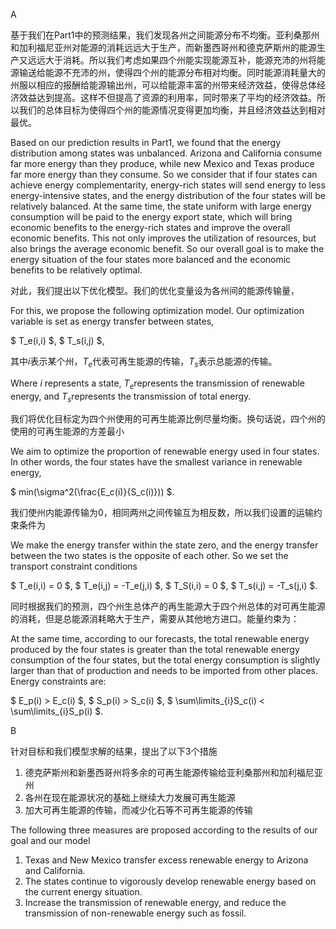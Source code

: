 A

基于我们在Part1中的预测结果，我们发现各州之间能源分布不均衡。亚利桑那州和加利福尼亚州对能源的消耗远远大于生产，而新墨西哥州和德克萨斯州的能源生产又远远大于消耗。所以我们考虑如果四个州能实现能源互补，能源充沛的州将能源输送给能源不充沛的州，使得四个州的能源分布相对均衡。同时能源消耗量大的州服以相应的报酬给能源输出州，可以给能源丰富的州带来经济效益，使得总体经济效益达到提高。这样不但提高了资源的利用率，同时带来了平均的经济效益。所以我们的总体目标为使得四个州的能源情况变得更加均衡，并且经济效益达到相对最优。

Based on our prediction results in Part1, we found that the energy distribution among states was unbalanced. Arizona and California consume far more energy than they produce, while new Mexico and Texas produce far more energy than they consume.
So we consider that if four states can achieve energy complementarity, energy-rich states will send energy to less energy-intensive states, and the energy distribution of the four states will be relatively balanced. At the same time, the state uniform with large energy consumption will be paid to the energy export state, which will bring economic benefits to the energy-rich states and improve the overall economic benefits.
This not only improves the utilization of resources, but also brings the average economic benefit. So our overall goal is to make the energy situation of the four states more balanced and the economic benefits to be relatively optimal.


对此，我们提出以下优化模型。我们的优化变量设为各州间的能源传输量，

For this, we propose the following optimization model. Our optimization variable is set as energy transfer between states,

$ T_e(i,i) $,
$ T_s(i,j) $,

其中$i$表示某个州，$T_e$代表可再生能源的传输，$T_s$表示总能源的传输。

Where $i$ represents a state, $T_e$represents the transmission of renewable energy, and $T_s$represents the transmission of total energy.

我们将优化目标定为四个州使用的可再生能源比例尽量均衡。换句话说，四个州的使用的可再生能源的方差最小

We aim to optimize the proportion of renewable energy used in four states. In other words, the four states have the smallest variance in renewable energy,

$ min(\sigma^2(\frac{E_c(i)}{S_c(i)})) $.

我们使州内能源传输为0，相同两州之间传输互为相反数，所以我们设置的运输约束条件为

We make the energy transfer within the state zero, and the energy transfer between the two states is the opposite of each other. So we set the transport constraint conditions

$ T_e(i,i) = 0 $,
$ T_e(i,j) = -T_e(j,i) $,
$ T_S(i,i) = 0 $,
$ T_s(i,j) = -T_s(j,i) $.

同时根据我们的预测，四个州生总体产的再生能源大于四个州总体的对可再生能源的消耗，但是总能源消耗略大于生产，需要从其他地方进口。能量约束为：

At the same time, according to our forecasts, the total renewable energy produced by the four states is greater than the total renewable energy consumption of the four states, but the total energy consumption is slightly larger than that of production and needs to be imported from other places. Energy constraints are:

$ E_p(i) > E_c(i) $,
$ S_p(i) > S_c(i) $,
$ \sum\limits_{i}S_c(i) < \sum\limits_{i}S_p(i) $.
<!-- 感觉公式写不太对 -->

B

针对目标和我们模型求解的结果，提出了以下3个措施
1. 德克萨斯州和新墨西哥州将多余的可再生能源传输给亚利桑那州和加利福尼亚州
2. 各州在现在能源状况的基础上继续大力发展可再生能源
3. 加大可再生能源的传输，而减少化石等不可再生能源的传输

The following three measures are proposed according to the results of our goal and our model

1. Texas and New Mexico transfer excess renewable energy to Arizona and California.
2. The states continue to vigorously develop renewable energy based on the current energy situation.
3. Increase the transmission of renewable energy, and reduce the transmission of non-renewable energy such as fossil. 